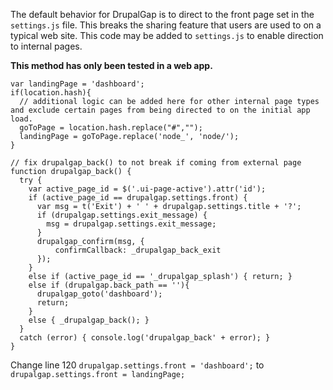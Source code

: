 The default behavior for DrupalGap is to direct to the front page set in the `settings.js` file. This breaks the sharing feature that users are used to on a typical web site. This code may be added to `settings.js` to enable direction to internal pages.

**This method has only been tested in a web app.**

```
var landingPage = 'dashboard';
if(location.hash){
  // additional logic can be added here for other internal page types and exclude certain pages from being directed to on the initial app load.
  goToPage = location.hash.replace("#","");
  landingPage = goToPage.replace('node_', 'node/');
}

// fix drupalgap_back() to not break if coming from external page
function drupalgap_back() {
  try {
    var active_page_id = $('.ui-page-active').attr('id');
    if (active_page_id == drupalgap.settings.front) {
      var msg = t('Exit') + ' ' + drupalgap.settings.title + '?';
      if (drupalgap.settings.exit_message) {
        msg = drupalgap.settings.exit_message;
      }
      drupalgap_confirm(msg, {
          confirmCallback: _drupalgap_back_exit
      });
    }
    else if (active_page_id == '_drupalgap_splash') { return; }
    else if (drupalgap.back_path == ''){
      drupalgap_goto('dashboard');
      return;
    }
    else { _drupalgap_back(); }
  }
  catch (error) { console.log('drupalgap_back' + error); }
}

```
Change line 120 `drupalgap.settings.front = 'dashboard';` to `drupalgap.settings.front = landingPage;`